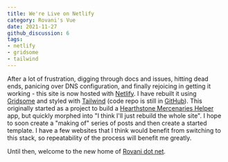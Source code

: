 ```yaml
---
title: We're Live on Netlify
category: Rovani's Vue
date: 2021-11-27
github_discussion: 6
tags:
- netlify
- gridsome
- tailwind
---
```


After a lot of frustration, digging through docs and issues, hitting dead ends, panicing over DNS configuration, and finally rejoicing in getting it working - this site is now hosted with [Netlify](https://rovaninet.netlify.app). I have rebuilt it using [Gridsome](https://gridsome.org/) and styled with [Tailwind](https://tailwindcss.com) (code repo is still in [GitHub](https://github.com/drovani/rovaninet)). This originally started as a project to build a [Hearthstone Mercenaries Helper](/mercenaries-helper) app, but quickly morphed into "I think I'll just rebuild the whole site". I hope to soon create a "making of" series of posts and then create a started template. I have a few websites that I think would benefit from switching to this stack, so repeatability of the process will benefit me greatly.

Until then, welcome to the new home of [Rovani dot net](https://rovani.net).